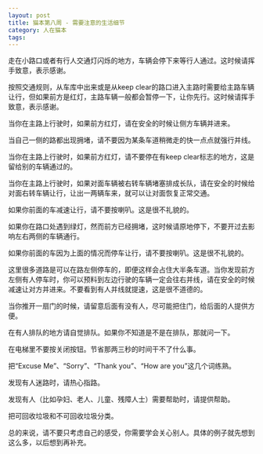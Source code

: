 ```yaml
---
layout: post
title: 猫本第八周 - 需要注意的生活细节
category: 人在猫本
tags: 
---
```


走在小路口或者有行人交通灯闪烁的地方，车辆会停下来等行人通过。这时候请挥手致意，表示感谢。

按照交通规则，从车库中出来或是从keep clear的路口进入主路时需要给主路车辆让行，但如果前方是红灯，主路车辆一般都会暂停一下，让你先行。这时候请挥手致意，表示感谢。

当你在主路上行驶时，如果前方红灯，请在安全的时候让侧方车辆并进来。

当自己一侧的路都出现拥堵，请不要因为某条车道稍微走的快一点点就强行并线。

当你在主路上行驶时，如果前方红灯，请不要停在有keep clear标志的地方，这是留给别的车辆通过的。

当你在主路上行驶时，如果对面车辆被右转车辆堵塞排成长队，请在安全的时候给对面右转车辆让行，让出一两辆车来，就可以让对面恢复正常交通。

如果你前面的车减速让行，请不要按喇叭。这是很不礼貌的。

如果你在路口处遇到绿灯，然而前方已经拥堵，这时候请原地停下，不要开过去影响左右两侧的车辆通行。

如果你前面的车因为上面的情况而停车让行，请不要按喇叭。这是很不礼貌的。

这里很多道路是可以在路左侧停车的，即便这样会占住大半条车道。当你发现前方左侧有人停车时，你可以预料到左边行驶的车辆一定会往右并线，请在安全的时候减速让对方并进来。不要看到有人并线就提速，这是很不道德的。

当你推开一扇门的时候，请留意后面有没有人，尽可能把住门，给后面的人提供方便。

在有人排队的地方请自觉排队。如果你不知道是不是在排队，那就问一下。

在电梯里不要按关闭按钮。节省那两三秒的时间干不了什么事。

把“Excuse Me”、“Sorry”、“Thank you”、“How are you”这几个词练熟。

发现有人迷路时，请热心指路。

发现有人（比如孕妇、老人、儿童、残障人士）需要帮助时，请提供帮助。

把可回收垃圾和不可回收垃圾分类。

总的来说，请不要只考虑自己的感受，你需要学会关心别人。具体的例子就先想到这么多，以后想到再补充。



